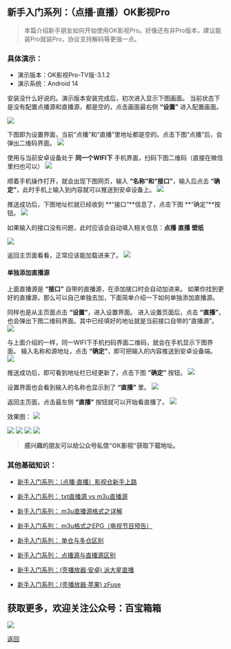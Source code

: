 ## 新手入门系列：（点播·直播）OK影视Pro

> 本篇介绍新手朋友如何开始使用OK影视Pro。好像还有非Pro版本，建议能装Pro就装Pro，协议支持解码等更强一点。

### 具体演示：

*   演示版本：OK影视Pro-TV版-3.1.2
*   演示系统：Android 14 

安装没什么好说的。演示版本安装完成后，初次进入显示下图画面。
当前状态下是没有配置点播源和直播源，都是空的，点击画面最右侧 **“设置”** 进入配置画面。

<img src="../assets/img/022_OK_Pro/01.jpg" style="max-width:100%; height:auto;">

下图即为设置界面，当前“点播”和“直播”里地址都是空的。点击下图“点播”后，会弹出二维码界面。
<img src="../assets/img/022_OK_Pro/02.jpg" style="max-width:100%; height:auto;">

使用与当前安卓设备处于 **同一个WIFI下** 手机界面，扫码下图二维码（直接在微信里扫也可以）
<img src="../assets/img/022_OK_Pro/03.jpg" style="max-width:100%; height:auto;">

顺着手机操作打开，就会出现下图网页，输入 **“名称”和“接口”**，输入后点击 **“确定”**，此时手机上输入到内容就可以推送到安卓设备上。
<img src="../assets/img/022_OK_Pro/04.jpg" style="max-width:100%; height:auto;">

推送成功后，下图地址栏就已经收到 **“接口”**信息了，点击下图 **“确定”**按钮。
<img src="../assets/img/022_OK_Pro/05.jpg" style="max-width:100%; height:auto;">

如果输入的接口没有问题，此时应该会自动填入相关信息：**点播** **直播** **壁纸**

<img src="../assets/img/022_OK_Pro/06.jpg" style="max-width:100%; height:auto;">

返回主页面看看，正常应该能加载进来了。
<img src="../assets/img/022_OK_Pro/07.jpg" style="max-width:100%; height:auto;">

#### 单独添加直播源

上面直播源是 **“接口”** 自带的直播源，在添加接口时会自动加进来。
如果你找到更好的直播源，那么可以自己单独去加，下面简单介绍一下如何单独添加直播源。

同样也是从主页面点击 **“设置”**，进入设置界面。
进入设置页面后，点击 **“直播”**，也会弹出下图二维码界面。其中已经填好的地址就是当前接口自带的“直播源”。
<img src="../assets/img/022_OK_Pro/08.jpg" style="max-width:100%; height:auto;">

与上面介绍的一样，同一WIFI下手机扫码界面二维码，就会在手机显示下图界面。
输入名称和源地址，点击 **“确定”**，即可把输入的内容推送到安卓设备端。
<img src="../assets/img/022_OK_Pro/09.jpg" style="max-width:100%; height:auto;">

推送成功后，即可看到地址栏已经更新了，点击下图 **“确定”** 按钮。
<img src="../assets/img/022_OK_Pro/10.jpg" style="max-width:100%; height:auto;">

设置界面也会看到输入的名称也显示到了 **“直播”** 里。
<img src="../assets/img/022_OK_Pro/11.jpg" style="max-width:100%; height:auto;">

返回主页面，点击最左侧 **“直播”** 按钮就可以开始看直播了。
<img src="../assets/img/022_OK_Pro/12.jpg" style="max-width:100%; height:auto;">

效果图：
<img src="../assets/img/022_OK_Pro/13.jpg" style="max-width:100%; height:auto;">

<img src="../assets/img/022_OK_Pro/14.jpg" style="max-width:100%; height:auto;">

<img src="../assets/img/022_OK_Pro/15.jpg" style="max-width:100%; height:auto;">

<img src="../assets/img/022_OK_Pro/16.jpg" style="max-width:100%; height:auto;">

<img src="../assets/img/022_OK_Pro/17.jpg" style="max-width:100%; height:auto;">


> **感兴趣的朋友可以给公众号私信“OK影视”获取下载地址。**

### 其他基础知识：
*   [新手入门系列：（点播·直播）影视仓新手上路](../docs/017_YingShiCang.md)

*   [新手入门系列： txt直播源 vs m3u直播源](../docs/018_txtm3u.md)

*   [新手入门系列： m3u直播源格式之详解](../docs/019_m3uDetail.md)

*   [新手入门系列： m3u格式之EPG（电视节目预告）](../docs/020_m3uDetail2.md)

*   [新手入门系列： 单仓与多仓区别](../docs/014_DanCangDuoCang.md)

*   [新手入门系列： 点播源与直播源区别](../docs/013_DianBoZhiBo.md)

*   [新手入门系列：(壳播放器·安卓) 派大星直播](../docs/001_paidaxing.md)

*   [新手入门系列：(壳播放器·苹果) zFuse](../docs/012_zFuse.md)


## 获取更多，欢迎关注公众号：百宝箱箱
<img src="../assets/GongZhongHao.png" style="max-width:100%; height:auto;">

[返回](..)
